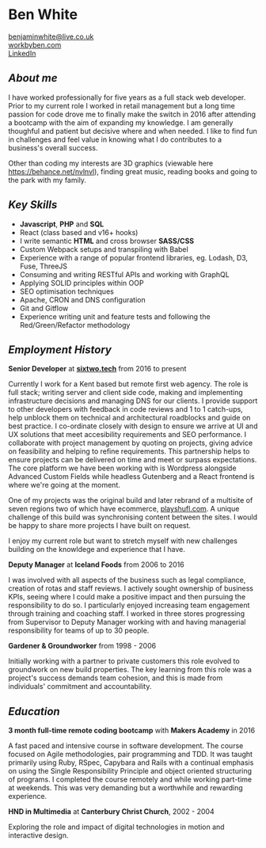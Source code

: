 # Ben White

<a href="mailto:benjaminwhite@live.co.uk">benjaminwhite@live.co.uk</a>  
<a href="https://workbyben.com/" target="_blank" rel="noopener noreferrer">workbyben.com</a>  
<a href="https://www.linkedin.com/in/ben-nvlnvl/" target="_blank" rel="noopener noreferrer">LinkedIn</a>  

## _**About me**_

I have worked professionally for five years as a full stack web developer. Prior to my current role I worked in retail management but a long time passion for code drove me to finally make the switch in 2016 after attending a bootcamp with the aim of expanding my knowledge. I am generally thoughful and patient but decisive where and when needed. I like to find fun in challenges and feel value in knowing what I do contributes to a business's overall success.

Other than coding my interests are 3D graphics (viewable here <a href="https://behance.net/nvlnvl" target="_blank" style="text-decoration:underline" rel="noopener noreferrer">https://behance.net/nvlnvl</a>), finding great music, reading books and going to the park with my family.

## _**Key Skills**_

+ **Javascript**, **PHP** and **SQL**
+ React (class based and v16+ hooks)
+ I write semantic **HTML** and cross browser **SASS/CSS**
+ Custom Webpack setups and transpiling with Babel
+ Experience with a range of popular frontend libraries, eg. Lodash, D3, Fuse, ThreeJS
+ Consuming and writing RESTful APIs and working with GraphQL
+ Applying SOLID principles within OOP
+ SEO optimisation techniques
+ Apache, CRON and DNS configuration
+ Git and Gitflow
+ Experience writing unit and feature tests and following the Red/Green/Refactor methodology

## _**Employment History**_

**Senior Developer** at **<a href="https://sixtwo.tech" target="_blank" rel="noopener noreferrer">sixtwo.tech</a>** from 2016 to present  

Currently I work for a Kent based but remote first web agency. The role is full stack; writing server and client side code, making and implementing infrastructure decisions and managing DNS for our clients. I provide support to other developers with feedback in code reviews and 1 to 1 catch-ups, help unblock them on technical and architectural roadblocks and guide on best practice. I co-ordinate closely with design to ensure we arrive at UI and UX solutions that meet accesibility requirements and SEO performance. I collaborate with project management by quoting on projects, giving advice on feasibility and helping to refine requirements. This partnership helps to ensure projects can be delivered on time and meet or surpass expectations. The core platform we have been working with is Wordpress alongside Advanced Custom Fields while headless Gutenberg and a React frontend is where we're going at the moment.  

One of my projects was the original build and later rebrand of a multisite of seven regions two of which have ecommerce, <a href="https://playshufl.com" target="_blank" rel="noopener noreferrer">playshufl.com</a>. A unique challenge of this build was synchronising content between the sites. I would be happy to share more projects I have built on request.

I enjoy my current role but want to stretch myself with new challenges building on the knowldege and experience that I have. 

**Deputy Manager** at **Iceland Foods** from 2006 to 2016  

I was involved with all aspects of the business such as legal compliance, creation of rotas and staff reviews.
I actively sought ownership of business KPIs, seeing where I could make a positive impact and then pursuing the responsibility to do so.
I particularly enjoyed increasing team engagement through training and coaching staff. I worked in three stores progressing from Supervisor to Deputy Manager working with and having managerial responsibility for teams of up to 30 people.
</p>

**Gardener & Groundworker** from 1998 - 2006  

Initially working with a partner to private customers this role evolved to groundwork on new build properties. The key learning from this role was a project's success demands team cohesion, and this is made from individuals' commitment and accountability.

## _**Education**_

**3 month full-time remote coding bootcamp** with **Makers Academy** in 2016  

A fast paced and intensive course in software development. The course focused on Agile methodologies, pair programming and TDD. It was taught primarily using Ruby, RSpec, Capybara and Rails with a continual emphasis on using the Single Responsibility Principle and object oriented structuring of programs.
I completed the course remotely and while working part-time at weekends. This was very demanding but a worthwhile and rewarding experience.

**HND in Multimedia** at **Canterbury Christ Church**, 2002 - 2004  

Exploring the role and impact of digital technologies in motion and interactive design.
